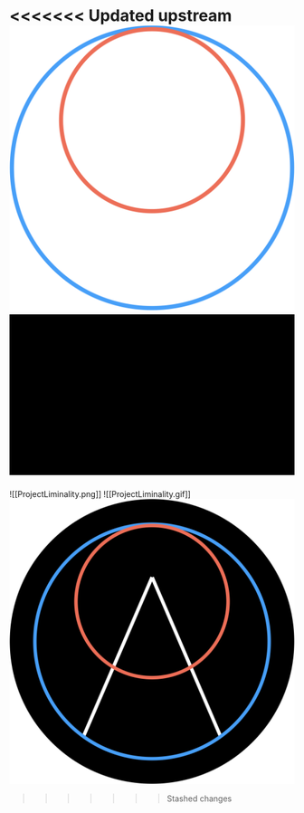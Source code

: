 <<<<<<< Updated upstream
![](ProjectLiminality.png)
![](ProjectLiminality.gif)
=======
![[ProjectLiminality.png]]
![[ProjectLiminality.gif]]
![](ProjectLiminalityBlack.png)
>>>>>>> Stashed changes
